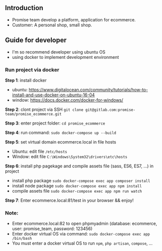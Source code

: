 ## Introduction
- Promise team develop a platform, application for ecommerce.
- Customer: A personal shop, small shop.

## Guide for developer
- I'm so recommend developer using ubuntu OS
- using docker to implement development environment

### Run project via docker

**Step 1**: install docker

- ubuntu: https://www.digitalocean.com/community/tutorials/how-to-install-and-use-docker-on-ubuntu-16-04
- window: https://docs.docker.com/docker-for-windows/

**Step 2**: clont project via SSH `git clone git@gitlab.com:promise-team/promise_ecommerce.git`

**Step 3**: enter project folder: `cd promise_ecommerce`

**Step 4**: run command: `sudo docker-compose up --build`

**Step 5**: set virtual domain ecommerce.local in file hosts

- Ubuntu: edit file `/etc/hosts`
- Window: edit file `C:\Windows\System32\drivers\etc\hosts`

**Step 6**: install php pagekage and compile assets file (sass, ES6, ES7, ...) in project
- install php package `sudo docker-compose exec app composer install`
- install node package `sudo docker-compose exec app npm install`
- compile assets file `sudo docker-compose exec app npm run watch`

**Step 7**: Enter ecommerce.local:81/test in your browser && enjoy!

### Note:
- Enter ecommerce.local:82 to open phpmyadmin (database: ecommerce, user: promise_team, password: 123456)
- Enter docker virtual OS via command: `sudo docker-compose exec app /bin/bash`
- You must enter a docker virtual OS to run `npm`, `php artisan`, `compose`, ...


